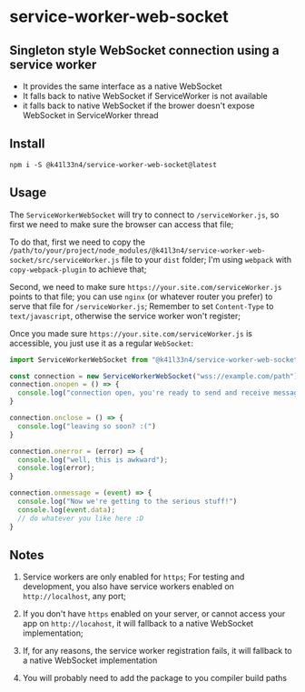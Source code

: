 # service-worker-web-socket

## Singleton style WebSocket connection using a service worker

- It provides the same interface as a native WebSocket
- It falls back to native WebSocket if ServiceWorker is not available
- it falls back to native WebSocket if the brower doesn't expose WebSocket in ServiceWorker thread


## Install
```
npm i -S @k41l33n4/service-worker-web-socket@latest
```

## Usage

The `ServiceWorkerWebSocket` will try to connect to `/serviceWorker.js`, so first we need to make sure the browser can access that file;

To do that, first we need to copy the `/path/to/your/project/node_modules/@k41l3n4/service-worker-web-socket/src/serviceWorker.js` file to your `dist` folder; I'm using `webpack` with `copy-webpack-plugin` to achieve that;

Second, we need to make sure `https://your.site.com/serviceWorker.js` points to that file; you can use `nginx` (or whatever router you prefer) to serve that file for `/serviceWorker.js`; Remember to set `Content-Type` to `text/javascript`, otherwise the service worker won't register;

Once you made sure `https://your.site.com/serviceWorker.js` is accessible, you just use it as a regular `WebSocket`:
```javascript
import ServiceWorkerWebSocket from "@k41l33n4/service-worker-web-socket";

const connection = new ServiceWorkerWebSocket("wss://example.com/path");
connection.onopen = () => {
  console.log("connection open, you're ready to send and receive message");
}

connection.onclose = () => {
  console.log("leaving so soon? :(")
}

connection.onerror = (error) => {
  console.log("well, this is awkward");
  console.log(error);
}

connection.onmessage = (event) => {
  console.log("Now we're getting to the serious stuff!")
  console.log(event.data);
  // do whatever you like here :D
}

```

## Notes

1. Service workers are only enabled for `https`; For testing and development, you also have service workers enabled on `http://localhost`, any port;

2. If you don't have `https` enabled on your server, or cannot access your app on `http://locahost`, it will fallback to a native WebSocket implementation;

3. If, for any reasons, the service worker registration fails, it will fallback to a native WebSocket implementation

4. You will probably need to add the package to you compiler build paths
